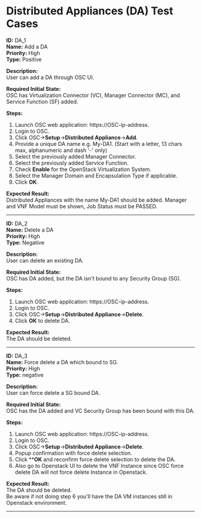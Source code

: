 # Distributed Appliances (DA) Test Cases

**ID:** DA_1  
**Name:** Add a DA  
**Priority:** High  
**Type:** Positive  

**Description:**  
User can add a DA through OSC UI.

**Required Initial State:**  
OSC has Virtualization Connector (VC), Manager Connector (MC), and Service Function (SF) added.

**Steps:**  
1. Launch OSC web application: https://OSC-ip-address.  
2. Login to OSC.  
3. Click OSC->**Setup**->**Distributed Appliance**->**Add**.  
4. Provide a unique DA name e.g. My-DA1. (Start with a letter, 13 chars max, alphanumeric and dash '-' only)
5. Select the previously added Manager Connector.  
6. Select the previously added Service Function.  
7. Check **Enable** for the OpenStack Virtualization System.
8. Select the Manager Domain and Encapsulation Type if applicable.  
9. Click **OK**.  

**Expected Result:**  
Distributed Appliances with the name My-DA1 should be added. Manager and VNF Model must be shown, Job Status must be PASSED.

****

**ID:** DA_2  
**Name:** Delete a DA  
**Priority:** High  
**Type:** Negative  

**Description:**  
User can delete an existing DA.

**Required Initial State:**  
OSC has DA added, but the DA isn't bound to any Security Group (SG).  

**Steps:**   
1. Launch OSC web application: https://OSC-ip-address.  
2. Login to OSC.  
3. Click OSC->**Setup**->**Distributed Appliance**->**Delete**.  
4. Click **OK** to delete DA.  

**Expected Result:**  
The DA should be deleted.

****

**ID:** DA_3  
**Name:** Force delete a DA which bound to SG.  
**Priority:** High  
**Type:** negative  

**Description:**  
User can force delete a SG bound DA.

**Required Initial State:**  
OSC has the DA added and VC Security Group has been bound with this DA.

**Steps:**    
1. Launch OSC web application: https://OSC-ip-address.  
2. Login to OSC.  
3. Click OSC->**Setup**->**Distributed Appliance**->**Delete**.  
4. Popup confirmation with force delete selection.  
5. Click ****OK** and reconfirm force delete selection to delete the DA.  
6. Also go to Openstack UI to delete the VNF Instance since OSC force delete DA will not force delete Instance in Openstack.  

**Expected Result:**  
The DA should be deleted.  
Be aware if not doing step 6 you'll have the DA VM instances still in Openstack environment.

****
